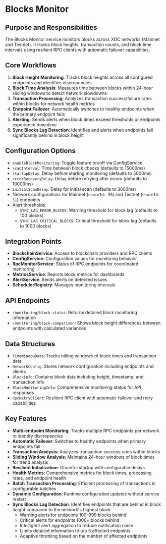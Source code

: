 # Blocks Monitor

## Purpose and Responsibilities

The Blocks Monitor service monitors blocks across XDC networks (Mainnet and Testnet). It tracks block heights, transaction counts, and block time intervals using resilient RPC clients with automatic failover capabilities.

## Core Workflows

1. **Block Height Monitoring**: Tracks block heights across all configured endpoints and identifies discrepancies
2. **Block Time Analysis**: Measures time between blocks within 24-hour sliding windows to detect network slowdowns
3. **Transaction Processing**: Analyzes transaction success/failure rates within blocks for network health metrics
4. **Endpoint Failover**: Automatically switches to healthy endpoints when the primary endpoint fails
5. **Alerting**: Sends alerts when block times exceed thresholds or endpoints experience downtime
6. **Sync Blocks Lag Detection**: Identifies and alerts when endpoints fall significantly behind in block height

## Configuration Options

- `enableBlockMonitoring`: Toggle feature on/off via ConfigService
- `scanInterval`: Time between block checks (defaults to 15000ms)
- `startupDelay`: Delay before starting monitoring (defaults to 5000ms)
- `errorRecoveryDelay`: Delay before retrying after errors (defaults to 10000ms)
- `initialScanDelay`: Delay for initial scan (defaults to 3000ms)
- Network configurations for Mainnet (`chainId: 50`) and Testnet (`chainId: 51`) endpoints
- Alert thresholds:
  - `SYNC_LAG_ERROR_BLOCKS`: Warning threshold for block lag (defaults to 100 blocks)
  - `SYNC_LAG_CRITICAL_BLOCKS`: Critical threshold for block lag (defaults to 1000 blocks)

## Integration Points

- **BlockchainService**: Access to blockchain providers and RPC clients
- **ConfigService**: Configuration values for monitoring behavior
- **RpcMonitorService**: Status of RPC endpoints for coordinated monitoring
- **MetricsService**: Reports block metrics for dashboards
- **AlertService**: Sends alerts on detected issues
- **SchedulerRegistry**: Manages monitoring intervals

## API Endpoints

- `/monitoring/block-status`: Returns detailed block monitoring information
- `/monitoring/block-comparison`: Shows block height differences between endpoints with calculated variances

## Data Structures

- `TimeWindowData`: Tracks rolling windows of block times and transaction data
- `NetworkConfig`: Stores network configuration including endpoints and clients
- `BlockInfo`: Contains block data including height, timestamp, and transaction info
- `BlockMonitoringInfo`: Comprehensive monitoring status for API responses
- `RpcRetryClient`: Resilient RPC client with automatic failover and retry capabilities

## Key Features

- **Multi-endpoint Monitoring**: Tracks multiple RPC endpoints per network to identify discrepancies
- **Automatic Failover**: Switches to healthy endpoints when primary endpoints fail
- **Transaction Analysis**: Analyzes transaction success rates within blocks
- **Sliding Window Analysis**: Maintains 24-hour windows of block times for trend analysis
- **Resilient Initialization**: Graceful startup with configurable delays
- **Health Metrics**: Comprehensive metrics for block times, processing rates, and endpoint health
- **Batch Transaction Processing**: Efficient processing of transactions in configurable batches
- **Dynamic Configuration**: Runtime configuration updates without service restart
- **Sync Blocks Lag Detection**: Identifies endpoints that are behind in block height compared to the network's highest block
  - Warning alerts for endpoints 100-999 blocks behind
  - Critical alerts for endpoints 1000+ blocks behind
  - Intelligent alert aggregation to reduce notification noise
  - Limits detailed information to top 5 affected endpoints
  - Adaptive throttling based on the number of affected endpoints
